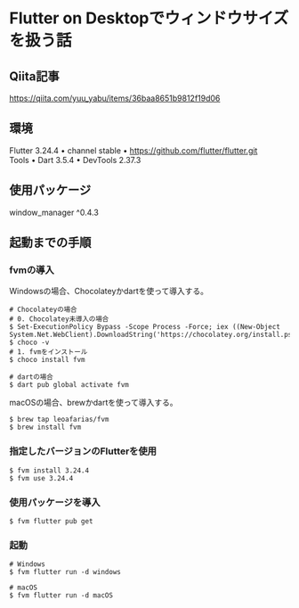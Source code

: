 # Flutter on Desktopでウィンドウサイズを扱う話

## Qiita記事

https://qiita.com/yuu_yabu/items/36baa8651b9812f19d06

## 環境

Flutter 3.24.4 • channel stable • https://github.com/flutter/flutter.git  
Tools • Dart 3.5.4 • DevTools 2.37.3

## 使用パッケージ

window_manager ^0.4.3

## 起動までの手順

### fvmの導入

Windowsの場合、Chocolateyかdartを使って導入する。

```shell-session
# Chocolateyの場合
# 0. Chocolatey未導入の場合
$ Set-ExecutionPolicy Bypass -Scope Process -Force; iex ((New-Object System.Net.WebClient).DownloadString('https://chocolatey.org/install.ps1'))
$ choco -v
# 1. fvmをインストール
$ choco install fvm

# dartの場合
$ dart pub global activate fvm
```

macOSの場合、brewかdartを使って導入する。

```shell-session
$ brew tap leoafarias/fvm
$ brew install fvm
```

### 指定したバージョンのFlutterを使用

```shell-session
$ fvm install 3.24.4
$ fvm use 3.24.4
```

### 使用パッケージを導入

```shell-session
$ fvm flutter pub get
```

### 起動

```shell-session
# Windows
$ fvm flutter run -d windows

# macOS
$ fvm flutter run -d macOS
```
